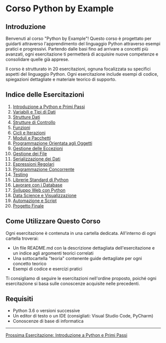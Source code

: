 # Corso Python by Example

## Introduzione
Benvenuti al corso "Python by Example"! Questo corso è progettato per guidarti attraverso l'apprendimento del linguaggio Python attraverso esempi pratici e progressivi. Partendo dalle basi fino ad arrivare a concetti più avanzati, ogni esercitazione ti permetterà di acquisire nuove competenze e consolidare quelle già apprese.

Il corso è strutturato in 20 esercitazioni, ognuna focalizzata su specifici aspetti del linguaggio Python. Ogni esercitazione include esempi di codice, spiegazioni dettagliate e materiale teorico di supporto.

## Indice delle Esercitazioni

1. [Introduzione a Python e Primi Passi](./01-Introduzione_Primi_Passi/README.md)
2. [Variabili e Tipi di Dati](./02-Variabili_Tipi_Dati/README.md)
3. [Strutture Dati](./03-Strutture_Dati/README.md)
4. [Strutture di Controllo](./04-Strutture_Controllo/README.md)
5. [Funzioni](./05-Funzioni/README.md)
6. [Cicli e Iterazioni](./06-Cicli_Iterazioni/README.md)
7. [Moduli e Pacchetti](./07-Moduli_Pacchetti/README.md)
8. [Programmazione Orientata agli Oggetti](./08-Programmazione_Orientata_Oggetti/README.md)
9. [Gestione delle Eccezioni](./09-Gestione_Eccezioni/README.md)
10. [Gestione dei File](./10-Gestione_File/README.md)
11. [Serializzazione dei Dati](./11-Serializzazione_Dati/README.md)
12. [Espressioni Regolari](./12-Espressioni_Regolari/README.md)
13. [Programmazione Concorrente](./13-Programmazione_Concorrente/README.md)
14. [Testing](./14-Testing/README.md)
15. [Librerie Standard di Python](./15-Librerie_Standard/README.md)
16. [Lavorare con i Database](./16-Database/README.md)
17. [Sviluppo Web con Python](./17-Sviluppo_Web/README.md)
18. [Data Science e Visualizzazione](./18-Data_Science/README.md)
19. [Automazione e Script](./19-Automazione_Script/README.md)
20. [Progetto Finale](./20-Progetto_Finale/README.md)

## Come Utilizzare Questo Corso
Ogni esercitazione è contenuta in una cartella dedicata. All'interno di ogni cartella troverai:
- Un file README.md con la descrizione dettagliata dell'esercitazione e un indice agli argomenti teorici correlati
- Una sottocartella "teoria" contenente guide dettagliate per ogni concetto teorico
- Esempi di codice e esercizi pratici

Ti consigliamo di seguire le esercitazioni nell'ordine proposto, poiché ogni esercitazione si basa sulle conoscenze acquisite nelle precedenti.

## Requisiti
- Python 3.6 o versioni successive
- Un editor di testo o un IDE (consigliati: Visual Studio Code, PyCharm)
- Conoscenze di base di informatica

---

[Prossima Esercitazione: Introduzione a Python e Primi Passi](./01-Introduzione_Primi_Passi/README.md)